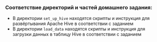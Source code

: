 ### Соответствие директорий и частей домашнего задания:

* В директории `set_up_hive` находятся скрипты и инструкция для развёртывания Apache Hive в соответствии с заданием
* В директории `load_data` находятся скрипты и инструкция для загрузки данных в таблицу Hive в соответствии с заданием